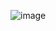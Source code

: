
![image](https://user-images.githubusercontent.com/105532413/190070597-9e7ebca3-0505-43c6-8467-928ddc9da782.png)
